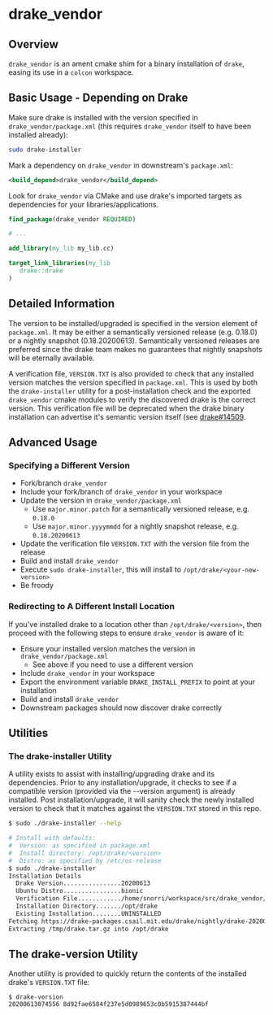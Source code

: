 # drake_vendor

## Overview

`drake_vendor` is an ament cmake shim for a binary installation of `drake`,
easing its use in a `colcon` workspace.

## Basic Usage - Depending on Drake

Make sure drake is installed with the version specified in `drake_vendor/package.xml`
(this requires `drake_vendor` itself to have been installed already):

```bash
sudo drake-installer
```

Mark a dependency on `drake_vendor` in downstream's `package.xml`:

```xml
<build_depend>drake_vendor</build_depend>
```

Look for `drake_vendor` via CMake and use drake's imported targets as dependencies for
your libraries/applications.

```cmake
find_package(drake_vendor REQUIRED)

# ...

add_library(my_lib my_lib.cc)

target_link_libraries(my_lib
   drake::drake
)
```

## Detailed Information

The version to be installed/upgraded is specified in the version element of `package.xml`.
It may be either a semantically versioned release (e.g. 0.18.0) or a nightly snapshot 
(0.18.20200613). Semantically versioned releases are preferred since the drake team makes
no guarantees that nightly snapshots will be eternally available.

A verification file, `VERSION.TXT` is also provided to check that any installed version
matches the version specified in `package.xml`. This is used by both the `drake-installer`
utility for a post-installation check and the exported `drake_vendor` cmake modules to
verify the discovered drake is the correct version. This verification file will be
deprecated when the drake binary installation can advertise it's semantic version itself
(see [drake#14509](https://github.com/RobotLocomotion/drake/issues/14509).

## Advanced Usage

### Specifying a Different Version

* Fork/branch `drake_vendor`
* Include your fork/branch of `drake_vendor` in your workspace
* Update the version in `drake_vendor/package.xml`
  * Use `major.minor.patch` for a semantically versioned release, e.g. `0.18.0`
  * Use `major.minor.yyyymmdd` for a nightly snapshot release, e.g. `0.18.20200613`
* Update the verification file `VERSION.TXT` with the version file from the release
* Build and install `drake_vendor`
* Execute `sudo drake-installer`, this will install to `/opt/drake/<your-new-version>`
* Be froody

### Redirecting to A Different Install Location

If you've installed drake to a location other than `/opt/drake/<version>`, then proceed
with the following steps to ensure `drake_vendor` is aware of it:

* Ensure your installed version matches the version in `drake_vendor/package.xml`
  * See above if you need to use a different version
* Include `drake_vendor` in your workspace
* Export the environment variable `DRAKE_INSTALL_PREFIX` to point at your installation
* Build and install `drake_vendor`
* Downstream packages should now discover drake correctly

## Utilities

### The drake-installer Utility

A utility exists to assist with installing/upgrading drake and its dependencies. Prior
to any installation/upgrade, it checks to see if a compatible version (provided via
the --version argument) is already installed. Post installation/upgrade, it will sanity
check the newly installed version to check that it matches against the `VERSION.TXT`
stored in this repo.

```bash
$ sudo ./drake-installer --help

# Install with defaults:
#  Version: as specified in package.xml
#  Install directory: /opt/drake/<version>
#  Distro: as specified by /etc/os-release
$ sudo ./drake-installer
Installation Details
  Drake Version................20200613
  Ubuntu Distro................bionic
  Verification File............/home/snorri/workspace/src/drake_vendor/VERSION.TXT
  Installation Directory......./opt/drake
  Existing Installation........UNINSTALLED
Fetching https://drake-packages.csail.mit.edu/drake/nightly/drake-20200613-bionic.tar.gz and saving to /tmp/drake.tar.gz
Extracting /tmp/drake.tar.gz into /opt/drake
```

## The drake-version Utility

Another utility is provided to quickly return the contents of the installed drake's
`VERSION.TXT` file:

```
$ drake-version
20200613074556 8d92fae6584f237e5d0989653c0b5915387444bf
```
